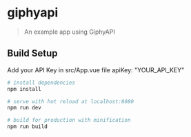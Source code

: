 # giphyapi

> An example app using GiphyAPI

## Build Setup

Add your API Key in src/App.vue file
apiKey: "YOUR_API_KEY"

``` bash
# install dependencies
npm install

# serve with hot reload at localhost:8080
npm run dev

# build for production with minification
npm run build
```
